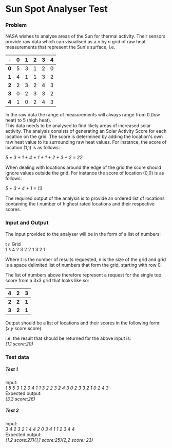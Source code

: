 # Sun Spot Analyser Test

### Problem
NASA wishes to analyse areas of the Sun for thermal activity. Their sensors provide raw data which can visualised as a *n* by *n* grid of raw heat measurements that represent the Sun's surface, i.e.

|   -   | 0 | 1 | 2 | 3 | 4 |
|   -   | - | - | - | - | - |
| **0** | 5 | 3 | 1 | 2 | 0 |
| **1** | 4 | 1 | 1 | 3 | 2 |
| **2** | 2 | 3 | 2 | 4 | 3 |
| **3** | 0 | 2 | 3 | 3 | 2 |
| **4** | 1 | 0 | 2 | 4 | 3 |

In the raw data the range of measurements will always range from 0 (low heat) to 5 (high heat).  
This data needs to be analysed to find likely areas of increased solar activity. The analysis consists of generating an Solar Activity Score for each location on the grid. The score is determined by adding the location's own raw heat value to its surrounding raw heat values. For instance,  the score of location (1,1) is as follows:

*5 + 3 + 1 + 4 + 1 + 1 + 2 + 3 + 2 = 22*

When dealing with locations around the edge of the grid the score should ignore values outside the grid. For instance the score of location (0,0) is as follows:

*5 + 3 + 4 + 1 = 13*

The required output of the analysis is to provide an ordered list of locations containing the t number of highest rated locations and their respective scores.

### Input and Output
The input provided to the analyser will be in the form of a list of numbers:

t `n` Grid  
1 `3` 4 2 3 2 2 1 3 2 1


Where t is the number of results requested, n is the size of the grid and grid is a space delimited list of numbers that form the grid, starting with row 0.

The list of numbers above therefore represent a request for the single top score from a 3x3 grid that looks like so:

|   4   |   2   |   3   |
|  ---  |  ---  |  ---  |
| **2** | **2** | **1** |
| **3** | **2** | **1** |

Output should be a list of locations and their scores in the following form:  
(*x*,*y* score:score)

i.e. the result that should be returned for the above input is:  
*(1,1 score:20)*

### Test data

##### Test 1  
Input:  
*1 5 5 3 1 2 0 4 1 1 3 2 2 3 2 4 3 0 2 3 3 2 1 0 2 4 3*  
Expected output:  
*(3,3 score:26)*

##### Test 2  
Input:  
*3 4 2 3 2 1 4 4 2 0 3 4 1 1 2 3 4 4*   
Expected output:  
*(1,2 score:27)(1,1 score:25)(2,2 score: 23)*
